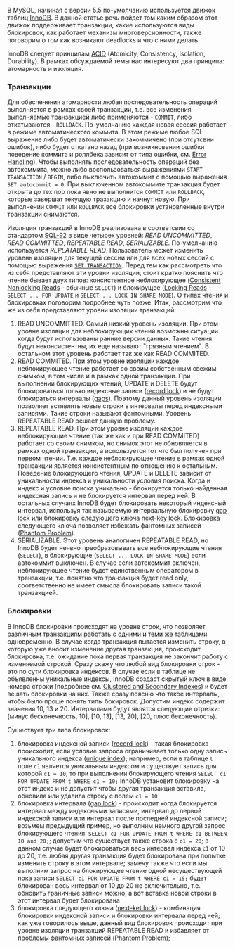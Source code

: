 В MySQL, начиная с версии 5.5 по-умолчанию используется движок таблиц [InnoDB](http://dev.mysql.com/doc/refman/5.7/en/innodb-storage-engine.html). В данной статье речь пойдет том каким образом этот движок поддерживает транзакции, какие используются виды блокировок, как работает механизм многоверсионности, также поговорим о том как возникают deadlocks и что с ними делать.

InnoDB следует принципам [ACID](http://dev.mysql.com/doc/refman/5.7/en/mysql-acid.html) (Atomicity, Consistency, Isolation, Durability). В рамках обсуждаемой темы нас интересуют два принципа: атомарность и изоляция.
### Транзакции
Для обеспечения атомарности любая последовательность операций выполняется в рамках своей транзакции, т.е. все изменения выполняемые транзакцией либо применяются - `COMMIT`, либо откатываются - `ROLLBACK`. По-умолчанию каждая новая сессия работает в режиме автоматического коммита. В этом режиме любое SQL-выражение либо будет автоматически закоммичено (при отсутсвии ошибок), либо будет откатано назад (при возникновении ошибки поведение коммита и роллбека зависит от типа ошибки, см. [Error Handling](http://dev.mysql.com/doc/refman/5.7/en/innodb-error-handling.html)). Чтобы выполнять последовательность операций без автокоммита, можно либо воспользоваться выражениями `START TRANSACTION` / `BEGIN`, либо выключить автокоммит с помощью выражения `SET autocommit = 0`. При выключенном автокоммите транзакция будет открыта до тех пор пока явно не выполнится `COMMIT` или `ROLLBACK`, которые завершат текущую тразакцию и начнут новую. При выполнении `COMMIT` или `ROLLBACK` все блокировки установленные внутри транзакции снимаются.

Изоляция транзакций в InnoDB реализована в соответсвии со стандартом [SQL-92](http://www.contrib.andrew.cmu.edu/~shadow/sql/sql1992.txt) в виде четырех уровней: *READ UNCOMMITTED*, *READ COMMITTED*, *REPEATABLE READ*, *SERIALIZABLE*. По-умолчанию используется *REPEATABLE READ*. Пользователь может изменить уровень изоляции для текущей сессии или для всех новых сессий с помощью выражения [`SET TRANSACTION`](http://dev.mysql.com/doc/refman/5.7/en/set-transaction.html). Перед тем как рассмотреть что из себя представляют эти уровни изоляции, стоит кратко пояснить что чтение бывает двух типов: консистентное неблокирующее ([Consistent Nonlocking Reads](http://dev.mysql.com/doc/refman/5.7/en/innodb-consistent-read.html) - обычные `SELECT`) и блокирущее ([Locking Reads](http://dev.mysql.com/doc/refman/5.7/en/innodb-locking-reads.html) - `SELECT ... FOR UPDATE` и `SELECT ... LOCK IN SHARE MODE`). О типах чтения и блокировках поговорим подробнее чуть позже. Итак, рассмотрим что же из себя представляют уровни изоляции транзакций:

1. READ UNCOMMITTED. Самый низкий уровень изоляции. При этом уровне изоляции для неблокирующих чтений возможны ситуации когда будут использованы ранние версии данных. Такие чтения будут неконсистентны, их еще называют "грязным чтением". В остальном этот уровень работает так же как READ COMMITED.
2. READ COMMITED. При этом уровне изоляции каждое неблокирующее чтение работает со своим собственным свежим снимком, в том числе и в рамках одной транзакции. При выполнении блокирующих чтений, UPDATE и DELETE будут блокироваться только индексные записи ([record lock](http://dev.mysql.com/doc/refman/5.7/en/glossary.html#glos_record_lock)) и не будут блокираться интервалы ([gaps](http://dev.mysql.com/doc/refman/5.7/en/glossary.html#glos_gap)). Поэтому данный уровень изоляции позволяет встявлять новые строки в интервалы перед индексными записями. Такие строки называют фантомными. Уровень REPEATABLE READ решает данную проблему.
3. REPEATABLE READ. При этом уровне изоляции каждое неблокирующие чтение (так же как и при READ COMMITED) работает со своим снимком, но снимок этот не обновляется в рамках одной транзакции, а используется тот что был получен при первом чтении. Т.е. каждое неблокирующее чтение в рамках одной транзакции является консистентным по отношению к остальным. Поведение блокирующего чтения, UPDATE и DELETE зависит от уникальности индекса и уникальности условия поиска. Когда и индекс и условие поиска уникально - блокируется только найденная индексная запись и не блокируется интервал перед ней. В остальных случаях InnoDB будет блокировать некоторый индексный интервал, используя так называемую интервальную блокировку [gap lock](http://dev.mysql.com/doc/refman/5.7/en/glossary.html#glos_gap_lock) или блокировку следующего ключа [next-key lock](http://dev.mysql.com/doc/refman/5.7/en/glossary.html#glos_next_key_lock). Блокировка следующего ключа позволяет избежать фантомных записей ([Phantom Problem](http://dev.mysql.com/doc/refman/5.7/en/innodb-next-key-locking.html)).
4. SERIALIZABLE. Этот уровень аналогичен REPEATABLE READ, но InnoDB будет неявно преобразовывать все неблокирующие чтения (`SELECT`), в блокирующие (`SELECT ... LOCK IN SHARE MODE`) если автокоммит выключен. В случае если автокоммит включен, неблокирующее чтение будет единственным оператором в транзакции, т.е. понятно что транзакция будет read only, соответственно не имеет смысла блокировать записи такой транзакцией.

### Блокировки
В InnoDB блокировки происходят на уровне строк, что позволяет различным транзакциям работать с одними и теми же таблицами одновременно. В случае когда транзакция пытается изменить строку, в которую уже вносит изменение другая транзакция, происходит блокировка, т.е. ожидание пока первая транзакция не закончит работу с изменяемой строкой. Сразу скажу что любой вид блокировки строк - это по сути блокировка индексов. В случае если в таблице не объявленны уникальные индексы, InnoDB создаст скрытый ключ в виде номера строки (подробнее см. [Clustered and Secondary Indexes](http://dev.mysql.com/doc/refman/5.7/en/innodb-table-and-index.html#innodb-index-types)) и будет вешать блокировки на них. Также сразу поясню что такое интервалы, чтобы было проще понять типы бокировок. Допустим индекс содержит значения 10, 13 и 20. Интервалами будут являтся следующие отрезки: (минус бесконечность, 10], [10, 13], [13, 20], [20, плюс беконечность).

Существует три типа блокировок:

1. блокировка индексной записи ([record lock](http://dev.mysql.com/doc/refman/5.7/en/glossary.html#glos_record_lock)) - такая блокировка происходит, если условие запроса ограничивает только одну запись уникального индекса ([unique index](http://dev.mysql.com/doc/refman/5.7/en/glossary.html#glos_unique_index)); например, если в таблице `t` поле `c1` является уникальным индексом и существует запись для которой `с1 = 10`, то при выполнении блокирующего чтения `SELECT c1 FOR UPDATE FROM t WHERE c1 = 10;` InnoDB установит блокировку на этот индекс и не допустит чтобы другая транзакция вставила, обновила или удалила строку с полем `с1 = 10`
2. блокировка интервала ([gap lock](http://dev.mysql.com/doc/refman/5.7/en/glossary.html#glos_gap_lock)) - происходит когда блокируется интервал между индексными записями, интервал до первой индексной записи или интервал после последней индексной записи; возьмем предыдущий пример, но выполним немного другой запрос блокирующего чтения: `SELECT c1 FOR UPDATE FROM t WHERE c1 BETWEEN 10 and 20;`; допустим что существует также строка с `с1 = 20`; в данном случае будет блокироваться весь интервал индекса `c1` от 10 до 20, т.е. любая другая транзакция будет блокирована при попытке изменить строку в этом интервале; замечу также что если мы выполним запрос на блокирующее чтение одной несуществующей пока записи `SELECT c1 FOR UPDATE FROM t WHERE c1 = 15;` будет блокирован весь интервал от 10 до 20 не включительно, т.е. обновить граничные записи можно, а вот вставка новой строки в этот интервал будет блокирована
3. блокировка следующего ключа ([next-ket lock](http://dev.mysql.com/doc/refman/5.7/en/glossary.html#glos_next_key_lock)) - комбинация блокировки индексной записи и блокировки интервала перед ней; как уже говорилось выше, данный вид блокировок происходит при уровне изоляции транзакций REPEATABLE READ и избавляет от проблемы фантомных записей ([Phantom Problem](http://dev.mysql.com/doc/refman/5.7/en/innodb-next-key-locking.html));

